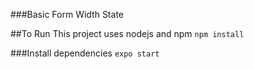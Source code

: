 ###Basic Form Width State

##To Run
This project uses nodejs and npm
```npm install```

###Install dependencies
```expo start```